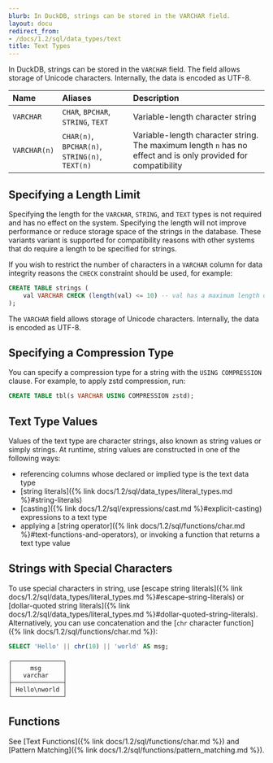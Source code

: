 ```yaml
---
blurb: In DuckDB, strings can be stored in the VARCHAR field.
layout: docu
redirect_from:
- /docs/1.2/sql/data_types/text
title: Text Types
---
```


In DuckDB, strings can be stored in the `VARCHAR` field.
The field allows storage of Unicode characters. Internally, the data is encoded as UTF-8.

| Name | Aliases | Description |
|:---|:---|:---|
| `VARCHAR` | `CHAR`, `BPCHAR`, `STRING`, `TEXT` | Variable-length character string |
| `VARCHAR(n)` | `CHAR(n)`, `BPCHAR(n)`, `STRING(n)`, `TEXT(n)` | Variable-length character string. The maximum length `n` has no effect and is only provided for compatibility |

## Specifying a Length Limit

Specifying the length for the `VARCHAR`, `STRING`, and `TEXT` types is not required and has no effect on the system. Specifying the length will not improve performance or reduce storage space of the strings in the database. These variants variant is supported for compatibility reasons with other systems that do require a length to be specified for strings.

If you wish to restrict the number of characters in a `VARCHAR` column for data integrity reasons the `CHECK` constraint should be used, for example:

```sql
CREATE TABLE strings (
    val VARCHAR CHECK (length(val) <= 10) -- val has a maximum length of 10
);
```

The `VARCHAR` field allows storage of Unicode characters. Internally, the data is encoded as UTF-8.

## Specifying a Compression Type

You can specify a compression type for a string with the `USING COMPRESSION` clause.
For example, to apply zstd compression, run:

```sql
CREATE TABLE tbl(s VARCHAR USING COMPRESSION zstd);
```

## Text Type Values

Values of the text type are character strings, also known as string values or simply strings. At runtime, string values are constructed in one of the following ways:

* referencing columns whose declared or implied type is the text data type
* [string literals]({% link docs/1.2/sql/data_types/literal_types.md %}#string-literals)
* [casting]({% link docs/1.2/sql/expressions/cast.md %}#explicit-casting) expressions to a text type
* applying a [string operator]({% link docs/1.2/sql/functions/char.md %}#text-functions-and-operators), or invoking a function that returns a text type value

## Strings with Special Characters

To use special characters in string, use [escape string literals]({% link docs/1.2/sql/data_types/literal_types.md %}#escape-string-literals) or [dollar-quoted string literals]({% link docs/1.2/sql/data_types/literal_types.md %}#dollar-quoted-string-literals). Alternatively, you can use concatenation and the [`chr` character function]({% link docs/1.2/sql/functions/char.md %}):

```sql
SELECT 'Hello' || chr(10) || 'world' AS msg;
```

<!-- This output intentionally uses the duckbox formatter -->

```text
┌──────────────┐
│     msg      │
│   varchar    │
├──────────────┤
│ Hello\nworld │
└──────────────┘
```

## Functions

See [Text Functions]({% link docs/1.2/sql/functions/char.md %}) and [Pattern Matching]({% link docs/1.2/sql/functions/pattern_matching.md %}).
